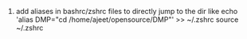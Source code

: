 1. add aliases in bashrc/zshrc files to directly jump to the dir like echo 'alias DMP="cd /home/ajeet/opensource/DMP"' >> ~/.zshrc source ~/.zshrc
